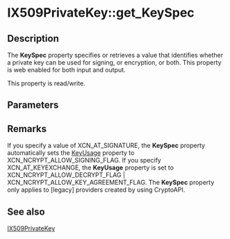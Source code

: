 # IX509PrivateKey::get_KeySpec

## Description

The **KeySpec** property specifies or retrieves a value that identifies whether a private key can be used for signing, or encryption, or both. This property is web enabled for both input and output.

This property is read/write.

## Parameters

## Remarks

If you specify a value of XCN_AT_SIGNATURE, the **KeySpec** property automatically sets the [KeyUsage](https://learn.microsoft.com/windows/desktop/api/certenroll/nf-certenroll-ix509privatekey-get_keyusage) property to XCN_NCRYPT_ALLOW_SIGNING_FLAG. If you specify XCN_AT_KEYEXCHANGE, the **KeyUsage** property is set to XCN_NCRYPT_ALLOW_DECRYPT_FLAG |
XCN_NCRYPT_ALLOW_KEY_AGREEMENT_FLAG. The **KeySpec** property only applies to [legacy] providers created by using CryptoAPI.

## See also

[IX509PrivateKey](https://learn.microsoft.com/windows/desktop/api/certenroll/nn-certenroll-ix509privatekey)